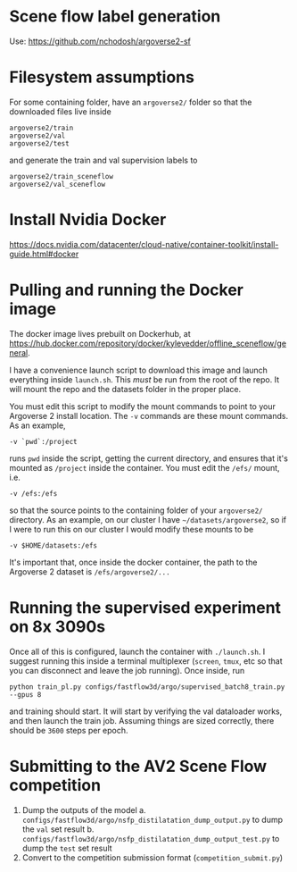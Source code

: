# Scene flow label generation

Use: https://github.com/nchodosh/argoverse2-sf

# Filesystem assumptions

For some containing folder, have an `argoverse2/` folder so that the downloaded files live inside

```
argoverse2/train
argoverse2/val
argoverse2/test
```

and generate the train and val supervision labels to

```
argoverse2/train_sceneflow
argoverse2/val_sceneflow
```

# Install Nvidia Docker 

https://docs.nvidia.com/datacenter/cloud-native/container-toolkit/install-guide.html#docker

# Pulling and running the Docker image

The docker image lives prebuilt on Dockerhub, at https://hub.docker.com/repository/docker/kylevedder/offline_sceneflow/general.

I have a convenience launch script to download this image and launch everything inside `launch.sh`. This *must* be run from the root of the repo. It will mount the repo and the datasets folder in the proper place. 

You must edit this script to modify the mount commands to point to your Argoverse 2 install location. The `-v` commands are these mount commands. As an example,

```
-v `pwd`:/project
```

runs `pwd` inside the script, getting the current directory, and ensures that it's mounted as `/project` inside the container. You must edit the `/efs/` mount, i.e.

```
-v /efs:/efs 
```

so that the source points to the containing folder of your `argoverse2/` directory. As an example, on our cluster I have `~/datasets/argoverse2`, so if I were to run this on our cluster I would modify these mounts to be

```
-v $HOME/datasets:/efs
```

It's important that, once inside the docker container, the path to the Argoverse 2 dataset is `/efs/argoverse2/...`

# Running the supervised experiment on 8x 3090s

Once all of this is configured, launch the container with `./launch.sh`. I suggest running this inside a terminal multiplexer (`screen`, `tmux`, etc so that you can disconnect and leave the job running). Once inside, run 

```
python train_pl.py configs/fastflow3d/argo/supervised_batch8_train.py --gpus 8
```

and training should start. It will start by verifying the val dataloader works, and then launch the train job. Assuming things are sized correctly, there should be `3600` steps per epoch.

# Submitting to the AV2 Scene Flow competition

1. Dump the outputs of the model
    a. `configs/fastflow3d/argo/nsfp_distilatation_dump_output.py` to dump the `val` set result
    b. `configs/fastflow3d/argo/nsfp_distilatation_dump_output_test.py` to dump the `test` set result
2. Convert to the competition submission format (`competition_submit.py`)